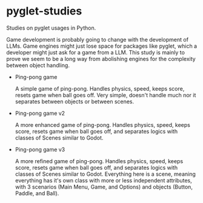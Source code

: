 # pyglet-studies
Studies on pyglet usages in Python. 

Game development is probably going to change with the development of LLMs. Game engines might just lose space for packages like pyglet, which a developer might just ask for a game from a LLM. This study is mainly to prove we seem to be a long way from abolishing engines for the complexity between object handling.

- Ping-pong game
  
  A simple game of ping-pong. Handles physics, speed, keeps score, resets game when ball goes off. Very simple, doesn't handle much nor it separates between objects or between scenes.

- Ping-pong game v2
  
  A more enhanced game of ping-pong. Handles physics, speed, keeps score, resets game when ball goes off, and separates logics with classes of Scenes similar to Godot.

- Ping-pong game v3
  
  A more refined game of ping-pong. Handles physics, speed, keeps score, resets game when ball goes off, and separates logics with classes of Scenes similar to Godot. Everything here is a scene, meaning everything has it's own class with more or less independent attributes, with 3 scenarios (Main Menu, Game, and Options) and objects (Button, Paddle, and Ball).
